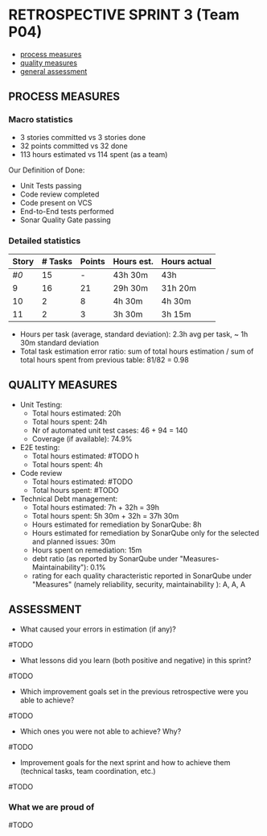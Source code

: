 # RETROSPECTIVE SPRINT 3 (Team P04)

- [process measures](#process-measures)
- [quality measures](#quality-measures)
- [general assessment](#assessment)

## PROCESS MEASURES

### Macro statistics

- 3 stories committed vs 3 stories done
- 32 points committed vs 32 done
- 113 hours estimated vs 114 spent (as a team)

Our Definition of Done:

- Unit Tests passing
- Code review completed
- Code present on VCS
- End-to-End tests performed
- Sonar Quality Gate passing

### Detailed statistics

| Story | # Tasks | Points | Hours est. | Hours actual |
| ----- | ------- | ------ | ---------- | ------------ |
| _#0_  | 15      | -      | 43h 30m    | 43h          |
| 9     | 16      | 21     | 29h 30m    | 31h 20m      |
| 10    | 2       | 8      | 4h 30m     | 4h 30m       |
| 11    | 2       | 3      | 3h 30m     | 3h 15m       |

- Hours per task (average, standard deviation): 2.3h avg per task, ~ 1h 30m standard deviation
- Total task estimation error ratio: sum of total hours estimation / sum of total hours spent from previous table: 81/82 = 0.98

## QUALITY MEASURES

- Unit Testing:
  - Total hours estimated: 20h
  - Total hours spent: 24h
  - Nr of automated unit test cases: 46 + 94 = 140
  - Coverage (if available): 74.9%
- E2E testing:
  - Total hours estimated: #TODO h
  - Total hours spent: 4h
- Code review
  - Total hours estimated: #TODO
  - Total hours spent: #TODO
- Technical Debt management:
  - Total hours estimated: 7h + 32h = 39h
  - Total hours spent: 5h 30m + 32h = 37h 30m
  - Hours estimated for remediation by SonarQube: 8h
  - Hours estimated for remediation by SonarQube only for the selected and planned issues: 30m
  - Hours spent on remediation: 15m
  - debt ratio (as reported by SonarQube under "Measures-Maintainability"): 0.1%
  - rating for each quality characteristic reported in SonarQube under "Measures" (namely reliability, security, maintainability ): A, A, A

## ASSESSMENT

- What caused your errors in estimation (if any)?

#TODO

- What lessons did you learn (both positive and negative) in this sprint?

#TODO

- Which improvement goals set in the previous retrospective were you able to achieve?

#TODO

- Which ones you were not able to achieve? Why?

#TODO

- Improvement goals for the next sprint and how to achieve them (technical tasks, team coordination, etc.)

#TODO

### What we are proud of

#TODO
